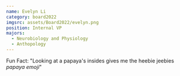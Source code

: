 ```yaml
---
name: Evelyn Li
category: board2022
imgsrc: assets/Board2022/evelyn.png
position: Internal VP
majors:
  - Neurobiology and Physiology
  - Anthopology
---
```

Fun Fact: "Looking at a papaya's insides gives me the heebie jeebies *papaya emoji*"
